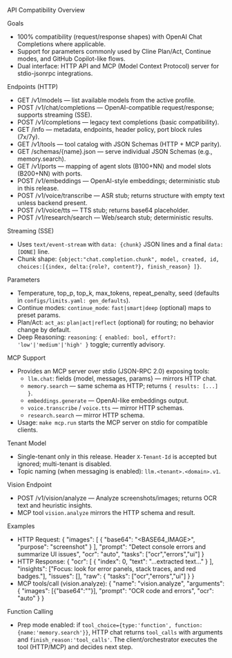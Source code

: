 API Compatibility Overview

Goals
- 100% compatibility (request/response shapes) with OpenAI Chat Completions where applicable.
- Support for parameters commonly used by Cline Plan/Act, Continue modes, and GitHub Copilot-like flows.
- Dual interface: HTTP API and MCP (Model Context Protocol) server for stdio-jsonrpc integrations.

Endpoints (HTTP)
- GET /v1/models — list available models from the active profile.
- POST /v1/chat/completions — OpenAI-compatible request/response; supports streaming (SSE).
- POST /v1/completions — legacy text completions (basic compatibility).
- GET /info — metadata, endpoints, header policy, port block rules (7x/7y).
- GET /v1/tools — tool catalog with JSON Schemas (HTTP + MCP parity).
- GET /schemas/{name}.json — serve individual JSON Schemas (e.g., memory.search).
- GET /v1/ports — mapping of agent slots (B100+NN) and model slots (B200+NN) with ports.
- POST /v1/embeddings — OpenAI-style embeddings; deterministic stub in this release.
- POST /v1/voice/transcribe — ASR stub; returns structure with empty text unless backend present.
- POST /v1/voice/tts — TTS stub; returns base64 placeholder.
- POST /v1/research/search — Web/search stub; deterministic results.

Streaming (SSE)
- Uses `text/event-stream` with `data: {chunk}` JSON lines and a final `data: [DONE]` line.
- Chunk shape: `{object:"chat.completion.chunk", model, created, id, choices:[{index, delta:{role?, content?}, finish_reason} ]}`.

Parameters
- Temperature, top_p, top_k, max_tokens, repeat_penalty, seed (defaults in `configs/limits.yaml: gen_defaults`).
- Continue modes: `continue_mode`: `fast|smart|deep` (optional) maps to preset params.
- Plan/Act: `act_as`: `plan|act|reflect` (optional) for routing; no behavior change by default.
- Deep Reasoning: `reasoning`: `{ enabled: bool, effort?: 'low'|'medium'|'high' }` toggle; currently advisory.

MCP Support
- Provides an MCP server over stdio (JSON-RPC 2.0) exposing tools:
  - `llm.chat`: fields {model, messages, params} — mirrors HTTP chat.
  - `memory.search` — same schema as HTTP; returns `{ results: [...] }`.
  - `embeddings.generate` — OpenAI-like embeddings output.
  - `voice.transcribe` / `voice.tts` — mirror HTTP schemas.
  - `research.search` — mirror HTTP schema.
- Usage: `make mcp.run` starts the MCP server on stdio for compatible clients.

Tenant Model
- Single-tenant only in this release. Header `X-Tenant-Id` is accepted but ignored; multi-tenant is disabled.
- Topic naming (when messaging is enabled): `llm.<tenant>.<domain>.v1`.

Vision Endpoint
- POST /v1/vision/analyze — Analyze screenshots/images; returns OCR text and heuristic insights.
- MCP tool `vision.analyze` mirrors the HTTP schema and result.

Examples
- HTTP Request:
  {
    "images": [
      { "base64": "<BASE64_IMAGE>", "purpose": "screenshot" }
    ],
    "prompt": "Detect console errors and summarize UI issues",
    "ocr": "auto",
    "tasks": ["ocr","errors","ui"]
  }
- HTTP Response:
  {
    "ocr": [ { "index": 0, "text": "...extracted text..." } ],
    "insights": ["Focus: look for error panels, stack traces, and red badges."],
    "issues": [],
    "raw": { "tasks": ["ocr","errors","ui"] }
  }
- MCP tools/call (vision.analyze):
  { "name": "vision.analyze", "arguments": { "images": [{"base64":"<BASE64>"}], "prompt": "OCR code and errors", "ocr": "auto" } }

Function Calling
- Prep mode enabled: if `tool_choice={type:'function', function:{name:'memory.search'}}`, HTTP chat returns `tool_calls` with arguments and `finish_reason:'tool_calls'`. The client/orchestrator executes the tool (HTTP/MCP) and decides next step.
